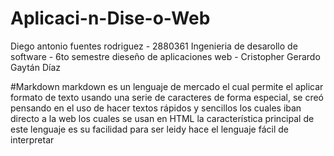 # Aplicaci-n-Dise-o-Web
Diego antonio fuentes rodriguez - 2880361
Ingenieria de desarollo de software - 6to semestre
dieseño de aplicaciones web - Cristopher Gerardo Gaytán Díaz

#Markdown
markdown es un lenguaje de mercado el cual permite el aplicar formato de texto usando
una serie de caracteres de forma especial, se creó pensando en el uso de hacer textos rápidos y
sencillos los cuales iban directo a la web los cuales se usan en HTML
la característica principal de este lenguaje es su facilidad para ser leidy hace el lenguaje fácil de interpretar 
